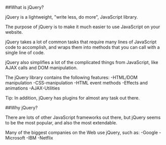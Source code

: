##What is jQuery?

jQuery is a lightweight, "write less, do more", JavaScript library.

The purpose of jQuery is to make it much easier to use JavaScript on your website.

jQuery takes a lot of common tasks that require many lines of JavaScript code to accomplish, and wraps them into methods that you can call with a single line of code.

jQuery also simplifies a lot of the complicated things from JavaScript, like AJAX calls and DOM manipulation.

The jQuery library contains the following features:
-HTML/DOM manipulation
-CSS-manipulation
-HTML event methods
-Effects and animations
-AJAX-Utilities

Tip: In addition, jQuery has plugins for almost any task out there.


##Why jQuery?

There are lots of other JavaScript frameworks out there, but jQuery seems to be the most popular, and also the most extendable.

Many of the biggest companies on the Web use jQuery, such as:
-Google
-Microsoft
-IBM
-Netflix
